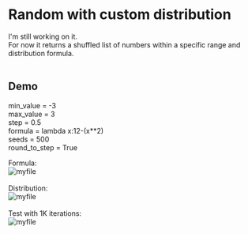 # Random with custom distribution

I'm still working on it.<br>
For now it returns a shuffled list of numbers within a specific range and distribution formula.<br><br>

## Demo

min_value = -3<br>
max_value = 3<br>
step = 0.5<br>
formula = lambda x:12-(x**2)<br>
seeds = 500<br>
round_to_step = True<br>

Formula:<br>
![myfile](https://raw.githubusercontent.com/BehrouzSohrabi/Random-with-custom-distribution/main/demo/formula_plot.png)
<br><br>
Distribution:<br>
![myfile](https://raw.githubusercontent.com/BehrouzSohrabi/Random-with-custom-distribution/main/demo/distribution_plot.png)
<br><br>
Test with 1K iterations:<br>
![myfile](https://raw.githubusercontent.com/BehrouzSohrabi/Random-with-custom-distribution/main/demo/distribution_plot_test.png)
